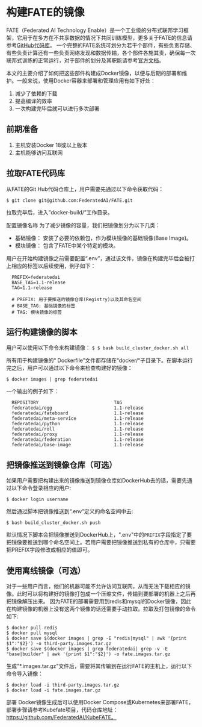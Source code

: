 # 构建FATE的镜像
FATE（Federated AI Technology Enable）是一个工业级的分布式联邦学习框架，它用于在多方在不共享数据的情况下共同训练模型，更多关于FATE的信息请参考[GitHub代码库](https://github.com/FederatedAI/FATE)。
一个完整的FATE系统可划分为若干个部件，有些负责存储、有些负责计算还有一些负责网络发现和数据传输，各个部件各施其责，确保每一次联邦式训练的正常运行，对于部件的划分及其职能请参考[官方文档](https://github.com/FederatedAI/FATE/tree/master/cluster-deploy)。

本文的主要介绍了如何把这些部件构建成Docker镜像，以便与后期的部署和维护。一般来说，使用Docker容器来部署和管理应用有如下好处：
1.	减少了依赖的下载
2.	提高编译的效率
3.	一次构建完毕后就可以进行多次部署

## 前期准备
1.	主机安装Docker  18或以上版本
2.	主机能够访问互联网

## 拉取FATE代码库
  从FATE的Git Hub代码仓库上，用户需要先通过以下命令获取代码：
  
```$ git clone git@github.com:FederatedAI/FATE.git```
  
  拉取完毕后，进入”docker-build/”工作目录。

配置镜像名称
为了减少镜像的容量，我们把镜像划分为以下几类：
- 基础镜像： 安装了必要的依赖包，作为模块镜像的基础镜像(Base Image)。
- 模块镜像： 包含了FATE中某个特定的模块。

用户在开始构建镜像之前需要配置“.env”，通过该文件，镜像在构建完毕后会被打上相应的标签以后续使用，例子如下：
```
  PREFIX=federatedai
  BASE_TAG=1.1-release
  TAG=1.1-release

  # PREFIX: 用于要推送的镜像仓库(Registry)以及其命名空间
  # BASE_TAG: 基础镜像的标签
  # TAG: 模块镜像的标签 
```


## 运行构建镜像的脚本

用户可以使用以下命令来构建镜像：
```$ $ bash build_cluster_docker.sh all```

所有用于构建镜像的“ Dockerfile”文件都存储在“docker/“子目录下。在脚本运行完之后，用户可以通过以下命令来检查构建好的镜像：

```$ docker images | grep federatedai```

一个输出的例子如下：
```
  REPOSITORY                            TAG
  federatedai/egg                       1.1-release
  federatedai/fateboard                 1.1-release
  federatedai/meta-service              1.1-release
  federatedai/python                    1.1-release
  federatedai/roll                      1.1-release
  federatedai/proxy                     1.1-release
  federatedai/federation                1.1-release
  federatedai/base-image                1.1-release
```

## 把镜像推送到镜像仓库（可选）
如果用户需要把构建出来的镜像推送到镜像仓库如DockerHub去的话，需要先通过以下命令登录相应的用户:

```$ docker login username```
   
然后通过脚本把镜像推送到“.env”定义的命名空间中去:

```$ bash build_cluster_docker.sh push```
   
默认情况下脚本会把镜像推送到DockerHub上，".env"中的`PREFIX`字段指定了要把镜像要推送到哪个命名空间上。若用户需要把镜像推送到私有的仓库中，只需要把PREFIX字段修改成相应的值即可。


## 使用离线镜像（可选）
对于一些用户而言，他们的机器可能不允许访问互联网，从而无法下载相应的镜像。此时可以将构建好的镜像打包成一个压缩文件，传输到要部署的机器上之后再把镜像解压出来。
因为FATE的部署需要用到redis和mysql的Docker镜像，因此在构建镜像的机器上没有这两个镜像的话还需要手动拉取。拉取及打包镜像的命令如下:
```
$ docker pull redis
$ docker pull mysql
$ docker save $(docker images | grep -E "redis|mysql" | awk '{print $1":"$2}') -o third-party.images.tar.gz
$ docker save $(docker images | grep federatedai| grep -v -E "base|builder" | awk '{print $1":"$2}') -o fate.images.tar.gz
```

生成"*.images.tar.gz"文件后，需要将其传输到在运行FATE的主机上，运行以下命令导入镜像：
```
$ docker load -i third-party.images.tar.gz
$ docker load -i fate.images.tar.gz
```

部署
Docker镜像生成后可以使用Docker Compose或Kubernetes来部署FATE，部署步骤请参考Kubefate项目，代码仓库地址：https://github.com/FederatedAI/KubeFATE。
